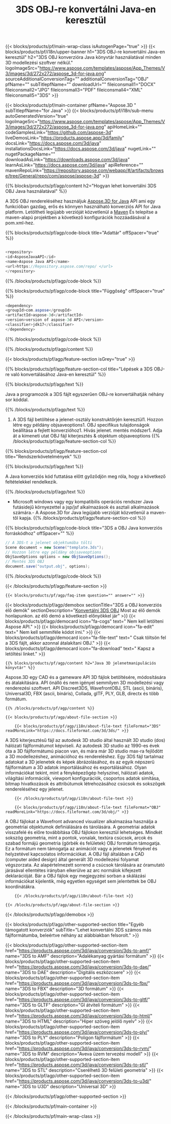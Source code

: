 ﻿---
title: 3DS OBJ-re konvertálni Java-en keresztül 
weight: 1110
url: /hu/java/conversion/3ds-to-obj/ 
description: Minta Java konverziós kód 3DS formátumban OBJ fájlba. Használja ezt a példakódot a 3DS OBJ-re történő konvertálásához bármely webes vagy asztali Java alapú alkalmazáson belül.
---
{{< blocks/products/pf/main-wrap-class isAutogenPage="true" >}}
{{< blocks/products/pf/i18n/upper-banner h1="3DS OBJ-re konvertálni Java-en keresztül" h2="3DS OBJ konverzióra Java könyvtár használatával minden 3D modellezési szoftver nélkül." logoImageSrc="https://www.aspose.com/templates/aspose/App_Themes/V3/images/3d/272x272/aspose_3d-for-java.png" sourceAdditionalConversionTag="" additionalConversionTag="OBJ" pfName="" subTitlepfName="" downloadUrl="" fileiconsmall1="DOCX" fileiconsmall2="JPG" fileiconsmall3="PDF" fileiconsmall4="XML" fileiconsmall5="3DS" >}}

{{< blocks/products/pf/main-container pfName="Aspose.3D " subTitlepfName="for Java" >}}
{{< blocks/products/pf/i18n/sub-menu autoGeneratedVersion="true" logoImageSrc="https://www.aspose.com/templates/aspose/App_Themes/V3/images/3d/272x272/aspose_3d-for-java.png" apiHomeLink="" codeSamplesLink="https://github.com/aspose-3d" liveDemosLink="https://products.aspose.app/3d/family" docsLink="https://docs.aspose.com/3d/java" installationsDocsLink="https://docs.aspose.com/3d/java" nugetLink="" nugetPackageName="" downloadAsLink="https://downloads.aspose.com/3d/java" learnAsLink="https://docs.aspose.com/3d/java" apiReference="" mavenRepoLink="https://repository.aspose.com/webapp/#/artifacts/browse/tree/General/repo/com/aspose/aspose-3d" >}}

{{% blocks/products/pf/agp/content h2="Hogyan lehet konvertálni 3DS OBJ Java használatával" %}}

 A 3DS OBJ rendereléséhez használjuk
 [Aspose.3D for Java](https://products.aspose.com/3d/java) 
 API ami egy funkcióban gazdag, erős és könnyen használható konverziós API for Java platform. Letöltheti legújabb verzióját közvetlenül a
 [Maven](https://repository.aspose.com/webapp/#/artifacts/browse/tree/General/repo/com/aspose/aspose-3d) 
 És telepítse a maven-alapú projektben a következő konfigurációk hozzáadásával a pom.xml-hez.

{{% blocks/products/pf/agp/code-block title="Adattár" offSpacer="true" %}}

```cs

<repository>
<id>AsposeJavaAPI</id>
<name>Aspose Java API</name>
<url>https://Repository.aspose.com/repo/ </url>
</repository>


```

{{% /blocks/products/pf/agp/code-block %}}

{{% blocks/products/pf/agp/code-block title="Függőség" offSpacer="true" %}}

```cs
<dependency>
<groupId>com.aspose</groupId>
<artifactId>aspose-3d</artifactId>
<version>version of aspose-3d API</version>
<classifier>jdk17</classifier>
</dependency>


```

{{% /blocks/products/pf/agp/code-block %}}

{{% /blocks/products/pf/agp/content %}}

{{< blocks/products/pf/agp/feature-section isGrey="true" >}}

{{% blocks/products/pf/agp/feature-section-col title="Lépések a 3DS OBJ-re való konvertálásához Java-en keresztül" %}}

{{% blocks/products/pf/agp/text %}}

 Java a programozók a 3DS fájlt egyszerűen OBJ-re konvertálhatják néhány sor kóddal.

{{% /blocks/products/pf/agp/text %}}

1. A 3DS fájl betöltése a jelenet-osztály konstruktőrjén keresztül1. Hozzon létre egy példány objsaveoptions1. OBJ specifikus tulajdonságok beállítása a fejlett konverzióhoz1. Hívás jelenet. mentés módszer1. Adja át a kimeneti utat OBJ fájl kiterjesztés & objektum objsaveoptions
{{% /blocks/products/pf/agp/feature-section-col %}}

{{% blocks/products/pf/agp/feature-section-col title="Rendszerkövetelmények" %}}

{{% blocks/products/pf/agp/text %}}

 A Java konverziós kód futtatása előtt győződjön meg róla, hogy a következő feltételekkel rendelkezik.

{{% /blocks/products/pf/agp/text %}}

- Microsoft windows vagy egy kompatibilis operációs rendszer Java futásidejű környezettel a jsp/jsf alkalmazások és asztali alkalmazások számára.- A Aspose.3D for Java legújabb verzióját közvetlenül a maven-től kapja.
{{% /blocks/products/pf/agp/feature-section-col %}}

{{% blocks/products/pf/agp/code-block title="3DS a OBJ Java konverziós forráskódhoz" offSpacer="" %}}

```cs
// A 3DS-t a jelenet objektumába tölti 
Scene document = new Scene("template.3ds");
// Hozzon létre egy példány objsaveoptions 
ObjSaveOptions options = new ObjSaveOptions();
// Mentés 3DS OBJ 
document.save("output.obj", options);   


```

{{% /blocks/products/pf/agp/code-block %}}

{{< /blocks/products/pf/agp/feature-section >}}

    {{< blocks/products/pf/agp/faq-item question="" answer="" >}}
 

<!-- aboutfile Starts -->

{{< blocks/products/pf/agp/demobox sectionTitle="3DS a OBJ konverziós élő demók" sectionDescription="[Konvertálni 3DS OBJ](https://products.aspose.app/3d/conversion/3ds-to-obj) Most az élő demók honlapunkon. az élő demó a következő előnyökkel jár" >}}
        {{< blocks/products/pf/agp/democard icon="fa-cogs" text=" Nem kell letölteni Aspose API." >}}
        {{< blocks/products/pf/agp/democard icon="fa-edit" text=" Nem kell semmiféle kódot írni." >}}
        {{< blocks/products/pf/agp/democard icon="fa-file-text" text=" Csak töltsön fel a 3DS fájlt, akkor azonnal átalakítani OBJ." >}}
        {{< blocks/products/pf/agp/democard icon="fa-download" text=" Kapsz a letöltési linket." >}}

    {{% blocks/products/pf/agp/content h2="Java 3D jelenetmanipulációs könyvtár" %}}

 Aspose.3D egy CAD és a gameware API 3D fájlok betöltésére, módosítására és átalakítására. API önálló és nem igényel semmilyen 3D modellezési vagy renderezési szoftvert. API Discreet3DS, WavefrontOBJ, STL (ascii, bináris), Universal3D, FBX (ascii, bináris), Collada, glTF, PLY, GLB, directx és több formátum. 



    {{% /blocks/products/pf/agp/content %}}

    {{< blocks/products/pf/agp/about-file-section >}}

        {{< blocks/products/pf/agp/i18n/about-file-text fileFormat="3DS" readMoreLink="https://docs.fileformat.com/3d/3ds/" >}}

A 3DS kiterjesztésű fájl az autodesk 3D studio által használt 3D studio (dos) hálózati fájlformátumot képviseli. Az autodesk 3D studio az 1990-es évek óta a 3D fájlformátumú piacon van, és mára már 3D studio max-ra fejlődött a 3D modellezéshez, animációhoz és rendereléshez. Egy 3DS fájl tartalmaz adatokat a 3D jelenetek és képek ábrázolásához, és az egyik népszerű fájlformátum a 3D adatok importálásához és exportálásához. Olyan információkat tekint, mint a fényképezőgép helyszínei, hálózati adatok, világítási információk, viewport konfigurációk, csoportos adatok simítása, bitmap hivatkozások és attribútumok létrehozásához csúcsok és sokszögek rendereléséhez egy jelenet.


        {{< /blocks/products/pf/agp/i18n/about-file-text >}}

        {{< blocks/products/pf/agp/i18n/about-file-text fileFormat="OBJ" readMoreLink="https://docs.fileformat.com/3d/obj/" >}}

A OBJ fájlokat a Wavefront advanced visualizer alkalmazása használja a geometriai objektumok definiálására és tárolására. A geometriai adatok visszafelé és előre továbbítása OBJ fájlokon keresztül lehetséges. Mindkét sokszög geometria, mint a pontok, vonalak, textúra csúcsok, arcok és szabad formájú geometria (görbék és felületek) OBJ formátum támogatja. Ez a formátum nem támogatja az animációt vagy a jelenetek fényével és helyzetével kapcsolatos információkat. A OBJ fájl általában a CAD (computer aided design) által generált 3D modellezési folyamat végszorzata. Az alapértelmezett sorrend a csúcsok tárolására az óramutató járásával ellentétes irányban elkerülve az arc normálok kifejezett deklarációját. Bár a OBJ fájlok egy megjegyzési sorban a skálázási információkat kijelentik, még egyetlen egységet sem jelentettek be OBJ koordinátákra.


        {{< /blocks/products/pf/agp/i18n/about-file-text >}}

    {{< /blocks/products/pf/agp/about-file-section >}}

{{< /blocks/products/pf/agp/demobox >}}

<!-- aboutfile Ends -->

{{< blocks/products/pf/agp/other-supported-section title="Egyéb támogatott konverziók" subTitle="Lehet konvertálni 3DS számos más fájlformátumba, beleértve néhány az alábbiakban felsorolt." >}}

{{< blocks/products/pf/agp/other-supported-section-item href="https://products.aspose.com/3d/java/conversion/3ds-to-amf/" name="3DS to AMF" description="Adalékanyag gyártási formátum" >}}
{{< blocks/products/pf/agp/other-supported-section-item href="https://products.aspose.com/3d/java/conversion/3ds-to-dae/" name="3DS to DAE" description="Digitális eszközcsere" >}}
{{< blocks/products/pf/agp/other-supported-section-item href="https://products.aspose.com/3d/java/conversion/3ds-to-fbx/" name="3DS to FBX" description="3D formátum" >}}
{{< blocks/products/pf/agp/other-supported-section-item href="https://products.aspose.com/3d/java/conversion/3ds-to-gltf/" name="3DS to GLTF" description="Gl átviteli formátum" >}}
{{< blocks/products/pf/agp/other-supported-section-item href="https://products.aspose.com/3d/java/conversion/3ds-to-html/" name="3DS to HTML" description="Hiper szöveg jelölő nyelv" >}}
{{< blocks/products/pf/agp/other-supported-section-item href="https://products.aspose.com/3d/java/conversion/3ds-to-ply/" name="3DS to PLY" description="Poligon fájlformátum" >}}
{{< blocks/products/pf/agp/other-supported-section-item href="https://products.aspose.com/3d/java/conversion/3ds-to-rvm/" name="3DS to RVM" description="Aveva üzem tervezési modell" >}}
{{< blocks/products/pf/agp/other-supported-section-item href="https://products.aspose.com/3d/java/conversion/3ds-to-stl/" name="3DS to STL" description="Cserélhető 3D felületi geometria" >}}
{{< blocks/products/pf/agp/other-supported-section-item href="https://products.aspose.com/3d/java/conversion/3ds-to-u3d/" name="3DS to U3D" description="Universal 3D" >}}

{{< /blocks/products/pf/agp/other-supported-section >}}

{{< /blocks/products/pf/main-container >}}
    
{{< /blocks/products/pf/main-wrap-class >}}